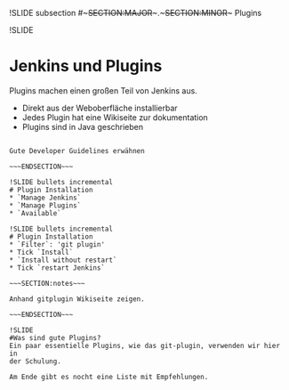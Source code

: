 !SLIDE subsection
#~~~SECTION:MAJOR~~~.~~~SECTION:MINOR~~~ Plugins

!SLIDE
# Jenkins und Plugins
Plugins machen einen großen Teil von Jenkins aus.

* Direkt aus der Weboberfläche installierbar
* Jedes Plugin hat eine Wikiseite zur dokumentation
* Plugins sind in Java geschrieben

~~~SECTION:notes~~~

Gute Developer Guidelines erwähnen

~~~ENDSECTION~~~

!SLIDE bullets incremental
# Plugin Installation
* `Manage Jenkins`
* `Manage Plugins`
* `Available`

!SLIDE bullets incremental
# Plugin Installation
* `Filter`: 'git plugin'
* Tick `Install`
* `Install without restart`
* Tick `restart Jenkins`

~~~SECTION:notes~~~

Anhand gitplugin Wikiseite zeigen.

~~~ENDSECTION~~~

!SLIDE
#Was sind gute Plugins?
Ein paar essentielle Plugins, wie das git-plugin, verwenden wir hier in
der Schulung.

Am Ende gibt es nocht eine Liste mit Empfehlungen.
